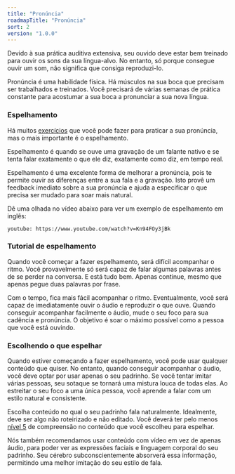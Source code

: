```yaml
---
title: "Pronúncia"
roadmapTitle: "Pronúncia"
sort: 2
version: "1.0.0"
---
```


Devido à sua prática auditiva extensiva, seu ouvido deve estar bem treinado para ouvir os sons da sua língua-alvo. No entanto, só porque consegue ouvir um som, não significa que consiga reproduzi-lo.

Pronúncia é uma habilidade física. Há músculos na sua boca que precisam ser trabalhados e treinados. Você precisará de várias semanas de prática constante para acostumar a sua boca a pronunciar a sua nova língua.

### Espelhamento
Há muitos [exercícios][pronunciation-training] que você pode fazer para praticar a sua pronúncia, mas o mais importante é o espelhamento.

Espelhamento é quando se ouve uma gravação de um falante nativo e se tenta falar exatamente o que ele diz, exatamente como diz, em tempo real.

Espelhamento é uma excelente forma de melhorar a pronúncia, pois te permite ouvir as diferenças entre a sua fala e a gravação. Isto provê um feedback imediato sobre a sua pronúncia e ajuda a especificar o que precisa ser mudado para soar mais natural.

Dê uma olhada no vídeo abaixo para ver um exemplo de espelhamento em inglês:

`youtube: https://www.youtube.com/watch?v=Kn94FOy3jBk`

### Tutorial de espelhamento
Quando você começar a fazer espelhamento, será difícil acompanhar o ritmo. Você provavelmente só será capaz de falar algumas palavras antes de se perder na conversa. E está tudo bem. Apenas continue, mesmo que apenas pegue duas palavras por frase.

Com o tempo, fica mais fácil acompanhar o ritmo. Eventualmente, você será capaz de imediatamente ouvir o áudio e reproduzir o que ouve. Quando conseguir acompanhar facilmente o áudio, mude o seu foco para sua cadência e pronúncia. O objetivo é soar o máximo possível como a pessoa que você está ouvindo.


### Escolhendo o que espelhar
Quando estiver começando a fazer espelhamento, você pode usar qualquer conteúdo que quiser. No entanto, quando conseguir acompanhar o áudio, você deve optar por usar apenas o seu padrinho. Se você tentar imitar várias pessoas, seu sotaque se tornará uma mistura louca de todas elas. Ao estreitar o seu foco a uma única pessoa, você aprende a falar com um estilo natural e consistente.

Escolha conteúdo no qual o seu padrinho fala naturalmente. Idealmente, deve ser algo não roteirizado e não editado. Você deverá ter pelo menos [nível 5][level-5] de compreensão no conteúdo que você escolheu para espelhar.

Nós também recomendamos usar conteúdo com vídeo em vez de apenas áudio, para poder ver as expressões faciais e linguagem corporal do seu padrinho. Seu cérebro subconscientemente absorverá essa informação, permitindo uma melhor imitação do seu estilo de fala.

[pronunciation-training]: /roadmap/stage-3/b/pronunciation-training
[level-5]: /simplified/stage-2/a/measure-comprehension#Level-5-Comfortable